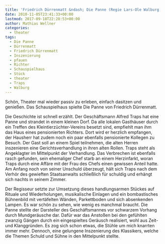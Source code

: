 ```yaml
---
title: 'Friedrich Dürrenmatt &ndash; Die Panne (Regie Lars-Ole Walburg)'
date: 2010-11-05T23:41:33+00:00
lastmod: 2017-09-18T22:28:53+00:00
author: Mathias Wellner
categories:
  - theater
tags:
  - Die Panne
  - Dürrenmatt
  - Friedrich Dürrenmatt
  - Inszenierung
  - pfauen
  - Richter
  - Schauspielhaus
  - Stück
  - theater
  - Traps
  - Walburg
---
```

Schön, Theater mal wieder passiv zu erleben, einfach dasitzen und genießen. Das Schauspielhaus spielte Die Panne von Friedrich Dürrenmatt. 

Die Geschichte ist schnell erzählt. Der Geschäftsmann Alfred Traps hat eine Panne und strandet in einem kleinen Dorf. Da alle lokalen Gasthäuser durch ein Treffen des Kleintierzüchter-Vereins besetzt sind, empfiehlt man ihm das Haus eines pensionierten Richters. Dort wird er herzlich empfangen, der Hausherr hat zudem noch ein paar ebenfalls pensionierte Kollegen zu Besuch. Der Gast soll an einem Spiel teilnehmen, die alten Herren inszenieren eine Gerichtsverhandlung in ihren alten Rollen. Traps steht als Angeklagter im Mittelpunkt der Verhandlung. Das Verbrechen ist ebenfalls rasch gefunden, sein ehemaliger Chef starb an einem Herzinfarkt, woran Traps durch eine Affäre mit der Frau des Chefs einen gewissen Anteil hatte. Am Anfang noch von seiner Unschuld überzeugt, hält sich Traps nach dem Verhör des gewieften Staatsanwalts schließlich für schuldig und erhängt sich nachts in seinem Zimmer. 

Der Regisseur setzte zur Umsetzung dieses handlungsarmen Stückes auf Rituale und Wiederholungen, musikalische Einlagen und ein bombastisches Bühnenbild mit vertäfelten Wänden, Parkettboden und sich absenkenden Lampen. Es war schön zu sehen, wie wenig es manchmal braucht. Die Panne stellte der Darsteller des Geschäftsmannes vor schwarzem Vorhang durch Mundgeräusche dar. Dafür war das Anstoßen bei den gefühlten zwanzig Gängen durch ein eingespieltes Geräusch realisiert, wohl aus Zeit- und Klanggründen. Es zog sich schon etwas, die Stühle um mich knarrten immer mehr. Dennoch, eine gelungene Inszenierung des Klassikers, welche die Themen Schuld und Sühne in den Mittelpunkt stellte.
